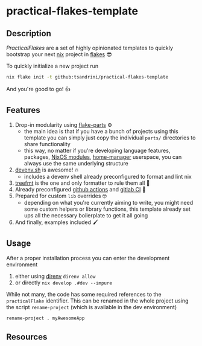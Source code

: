 # practical-flakes-template

## Description

_PracticalFlakes_ are a set of highly opinionated templates to quickly bootstrap
your next [nix](https://github.com/NixOS/nix) project in
[flakes](https://nixos.wiki/wiki/Flakes) 😎

To quickly initialize a new project run

```bash
nix flake init -t github:tsandrini/practical-flakes-template
```

And you're good to go! 👍

## Features

1. Drop-in modularity using
   [flake-parts](https://github.com/hercules-ci/flake-parts) ⚙️
   - the main idea is that if you have a bunch of projects using this template you
     can simply just copy the individual `parts/` directories to share functionality
   - this way, no matter if you're developing language features, packages,
     [NixOS modules](https://nixos.wiki/wiki/NixOS_Modules),
     [home-manager](https://github.com/nix-community/home-manager) userspace,
     you can always use the same underlying structure
2. [devenv.sh](https://github.com/cachix/devenv) is awesome! 🔥
   - includes a devenv shell already preconfigured to format and lint nix
3. [treefmt](https://github.com/numtide/treefmt) is the one and only formatter
   to rule them all 🙏
4. Already preconfigured [github actions](https://docs.github.com/en/actions)
   and [gitlab CI](ttps://docs.gitlab.com/ee/ci/) 💪
5. Prepared for custom `lib` overrides 🤓
   - depending on what you're currently aiming to write, you might need some
     custom helpers or library functions, this template
     already set ups all the necessary boilerplate to get it all going
6. And finally, examples included 🖌️

## Usage

After a proper installation process you can enter the development environment

1. either using [direnv](https://github.com/direnv/direnv) `direnv allow`
2. or directly `nix develop .#dev --impure`

While not many, the code has some required references to the `practicalFlake`
identifier. This can be renamed in the whole project using the script
`rename-project` (which is available in the dev environment)

```bash
rename-project . myAwesomeApp
```

## Resources
